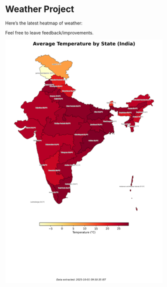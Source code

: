 # Weather Project

Here’s the latest heatmap of weather:

Feel free to leave feedback/improvements.

![India Heatmap](docs/assets/india_heatmap.png?v=DCA2B5)

